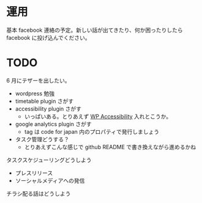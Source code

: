 # 運用

基本 facebook 連絡の予定。新しい話が出てきたり、何か困ったりしたら facebook に投げ込んでください。

# TODO

6 月にテザーを出したい。
- wordpress 勉強
- timetable plugin さがす
- accessibility plugin さがす
   - いっぱいある。とりあえず [WP Accessibility](https://ja.wordpress.org/plugins/wp-accessibility/) 入れとこうか。
- google analytics plugin さがす
  - tag は code for japan 内のプロパティで発行しましょう
- タスク管理どうする？
  - とりあえずこんな感じで github README で書き換えながら進めるかね
  
タスクスケジューリングどうしよう
- プレスリリース
- ソーシャルメディアへの発信

チラシ配る話はどうしよう
